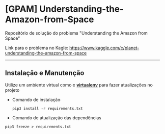 # [GPAM] Understanding-the-Amazon-from-Space
Repositório de solução do problema "Understanding the Amazon from Space"

Link para o problema no Kagle: https://www.kaggle.com/c/planet-understanding-the-amazon-from-space

___
## Instalação e Manutenção

Utilize um ambiente virtual como o [**virtualenv**](https://virtualenv.pypa.io/en/stable/#) para fazer atualizações no projeto

* Comando de instalação
  
  ``` 
  pip3 install -r requirements.txt
  ```
* Comando de atualização das dependências

 
 ```
 pip3 freeze > requirements.txt
 ```

